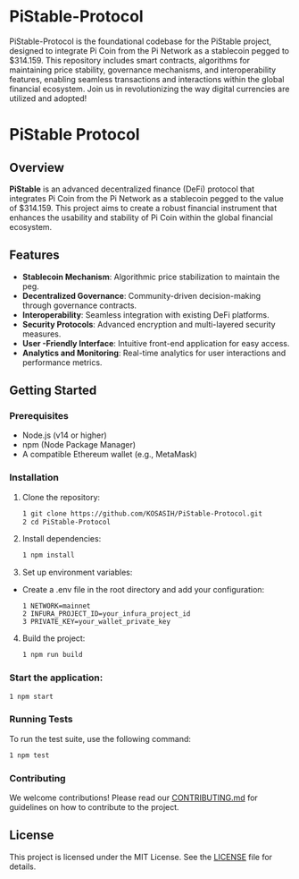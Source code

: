 # PiStable-Protocol
PiStable-Protocol is the foundational codebase for the PiStable project, designed to integrate Pi Coin from the Pi Network as a stablecoin pegged to $314.159. This repository includes smart contracts, algorithms for maintaining price stability, governance mechanisms, and interoperability features, enabling seamless transactions and interactions within the global financial ecosystem. Join us in revolutionizing the way digital currencies are utilized and adopted!

# PiStable Protocol

## Overview

**PiStable** is an advanced decentralized finance (DeFi) protocol that integrates Pi Coin from the Pi Network as a stablecoin pegged to the value of $314.159. This project aims to create a robust financial instrument that enhances the usability and stability of Pi Coin within the global financial ecosystem.

## Features

- **Stablecoin Mechanism**: Algorithmic price stabilization to maintain the peg.
- **Decentralized Governance**: Community-driven decision-making through governance contracts.
- **Interoperability**: Seamless integration with existing DeFi platforms.
- **Security Protocols**: Advanced encryption and multi-layered security measures.
- **User -Friendly Interface**: Intuitive front-end application for easy access.
- **Analytics and Monitoring**: Real-time analytics for user interactions and performance metrics.

## Getting Started

### Prerequisites

- Node.js (v14 or higher)
- npm (Node Package Manager)
- A compatible Ethereum wallet (e.g., MetaMask)

### Installation

1. Clone the repository:
   ```bash
   1 git clone https://github.com/KOSASIH/PiStable-Protocol.git
   2 cd PiStable-Protocol
   ```

2. Install dependencies:

   ```bash
   1 npm install
   ```
   
3. Set up environment variables:

- Create a .env file in the root directory and add your configuration:

   ```plaintext
   1 NETWORK=mainnet
   2 INFURA_PROJECT_ID=your_infura_project_id
   3 PRIVATE_KEY=your_wallet_private_key
   ```

4. Build the project:

   ```bash
   1 npm run build
   ```
   
### Start the application:

```bash
1 npm start
```

### Running Tests
To run the test suite, use the following command:

```bash
1 npm test
```

### Contributing
We welcome contributions! Please read our [CONTRIBUTING.md](CONTRIBUTING.md) for guidelines on how to contribute to the project.

## License
This project is licensed under the MIT License. See the [LICENSE](LICENSE) file for details.

